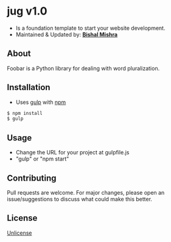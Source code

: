 # jug v1.0
* Is a foundation template to start your website development.
* Maintained & Updated by: **[Bishal Mishra](http://bishal.cc/)**


## About
Foobar is a Python library for dealing with word pluralization.

## Installation
* Uses [gulp](https://gulpjs.com/) with [npm](https://www.npmjs.com/)

```bash
$ npm install
$ gulp
```


## Usage
* Change the URL for your project at gulpfile.js
* "gulp" or "npm start" 

## Contributing
Pull requests are welcome. For major changes, please open an issue/suggestions to discuss what could make this better.

## License
[Unlicense](https://unlicense.org/)